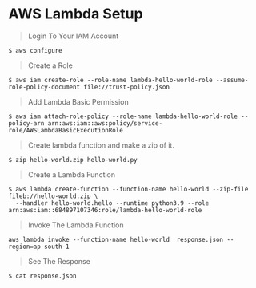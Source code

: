 # AWS Lambda Setup 


> Login To Your IAM Account

```
$ aws configure
```
> Create a Role 
```
$ aws iam create-role --role-name lambda-hello-world-role --assume-role-policy-document file://trust-policy.json

```
> Add Lambda Basic Permission
```
$ aws iam attach-role-policy --role-name lambda-hello-world-role --policy-arn arn:aws:iam::aws:policy/service-role/AWSLambdaBasicExecutionRole
```
> Create lambda function and make a zip of it.

```
$ zip hello-world.zip hello-world.py
```

> Create a Lambda Function

```
$ aws lambda create-function --function-name hello-world --zip-file fileb://hello-world.zip \
  --handler hello-world.hello --runtime python3.9 --role arn:aws:iam::684897107346:role/lambda-hello-world-role 
```

> Invoke The Lambda Function
```
aws lambda invoke --function-name hello-world  response.json --region=ap-south-1
```

> See The Response
```
$ cat response.json
```